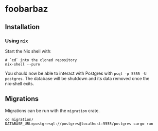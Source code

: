 # foobarbaz

## Installation

### Using `nix`

Start the Nix shell with:

```shell
# `cd` into the cloned repository
nix-shell --pure
```

You should now be able to interact with Postgres with `psql -p 5555 -U postgres`. The database will be shutdown and its data removed once the nix-shell exits.

## Migrations

Migrations can be run with the `migration` crate.

```shell
cd migration/
DATABASE_URL=postgresql://postgres@localhost:5555/postgres cargo run
```